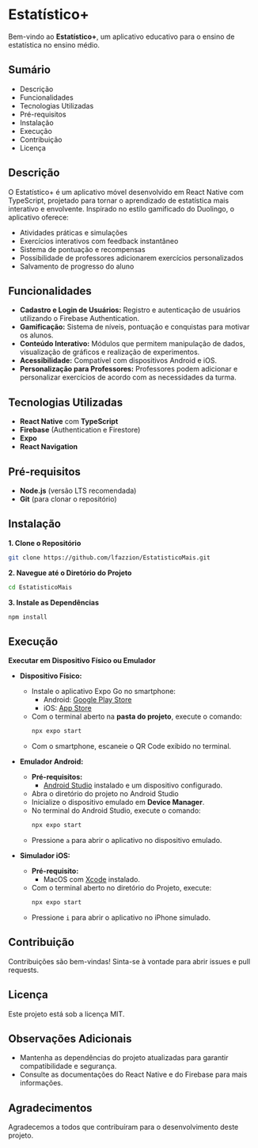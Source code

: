 # Estatístico+

Bem-vindo ao **Estatístico+**, um aplicativo educativo para o ensino de estatística no ensino médio.

## Sumário

- Descrição
- Funcionalidades
- Tecnologias Utilizadas
- Pré-requisitos
- Instalação
- Execução <!-- - Compilação para Produção -->
- Contribuição
- Licença

## Descrição

O Estatístico+ é um aplicativo móvel desenvolvido em React Native com TypeScript, projetado para tornar o aprendizado de estatística mais interativo e envolvente. Inspirado no estilo gamificado do Duolingo, o aplicativo oferece:

- Atividades práticas e simulações
- Exercícios interativos com feedback instantâneo
- Sistema de pontuação e recompensas
- Possibilidade de professores adicionarem exercícios personalizados
- Salvamento de progresso do aluno

## Funcionalidades

- **Cadastro e Login de Usuários:** Registro e autenticação de usuários utilizando o Firebase Authentication.
- **Gamificação:** Sistema de níveis, pontuação e conquistas para motivar os alunos.
- **Conteúdo Interativo:** Módulos que permitem manipulação de dados, visualização de gráficos e realização de experimentos.
- **Acessibilidade:** Compatível com dispositivos Android e iOS.
- **Personalização para Professores:** Professores podem adicionar e personalizar exercícios de acordo com as necessidades da turma.

## Tecnologias Utilizadas

- **React Native** com **TypeScript**
- **Firebase** (Authentication e Firestore)
- **Expo**
- **React Navigation**

## Pré-requisitos

- **Node.js** (versão LTS recomendada)
- **Git** (para clonar o repositório)

## Instalação

**1. Clone o Repositório**

```bash
git clone https://github.com/lfazzion/EstatisticoMais.git
```

**2. Navegue até o Diretório do Projeto**

```bash
cd EstatisticoMais
```

**3. Instale as Dependências**

```bash
npm install
```

## Execução

**Executar em Dispositivo Físico ou Emulador**

- **Dispositivo Físico:**

  - Instale o aplicativo Expo Go no smartphone:
    - Android: [Google Play Store](https://play.google.com/store/apps/details?id=host.exp.exponent&hl=pt_BR&pli=1)
    - iOS: [App Store](https://apps.apple.com/br/app/expo-go/id982107779)
  - Com o terminal aberto na **pasta do projeto**, execute o comando:
    ```bash
    npx expo start
    ```
  - Com o smartphone, escaneie o QR Code exibido no terminal.

- **Emulador Android:**
  - **Pré-requisitos:**
    - [Android Studio](https://developer.android.com/studio?hl=pt-br) instalado e um dispositivo configurado.
  - Abra o diretório do projeto no Android Studio
  - Inicialize o dispositivo emulado em **Device Manager**.
  - No terminal do Android Studio, execute o comando:
    ```bash
    npx expo start
    ```
  - Pressione `a` para abrir o aplicativo no dispositivo emulado.
- **Simulador iOS:**
  - **Pré-requisito:**
    - MacOS com [Xcode](https://apps.apple.com/br/app/xcode/id497799835?mt=12) instalado.
  - Com o terminal aberto no diretório do Projeto, execute:
    ```bash
    npx expo start
    ```
  - Pressione `i` para abrir o aplicativo no iPhone simulado.

<!--## Compilação para Produção

Para gerar os arquivos de instalação (APK para Android ou IPA para iOS), você precisará configurar o Expo Application Services (EAS).

**1. Instalar o EAS CLI**

```bash
npm install -g eas-cli
```

**2. Login no EAS**

```bash
eas login
```

**3. Configurar o Projeto**

```bash
eas build:configure
```

**4. Construir o Aplicativo**

- **Android:**

```bash
eas build -p android --profile production
```

- **iOS:**

```bash
eas build -p ios --profile production
```

**Nota:** Para iOS, você precisará de uma conta de desenvolvedor Apple.-->

## Contribuição

Contribuições são bem-vindas! Sinta-se à vontade para abrir issues e pull requests.

## Licença

Este projeto está sob a licença MIT.

## Observações Adicionais

- Mantenha as dependências do projeto atualizadas para garantir compatibilidade e segurança.
- Consulte as documentações do React Native e do Firebase para mais informações.
<!-- - Para dúvidas ou suporte, entre em contato pelo email: lowellfazzion@gmail.com-->

## Agradecimentos

Agradecemos a todos que contribuíram para o desenvolvimento deste projeto.
